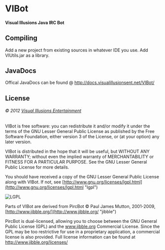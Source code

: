 # VIBot #
#### Visual Illusions Java IRC Bot ####

## Compiling ##
Add a new project from existing sources in whatever IDE you use. 
Add VIUtils.jar as a library.

## JavaDocs ##
Offical JavaDocs can be found @ http://docs.visualillusionsent.net/VIBot/

## License ##

###### &copy; 2012 [Visual Illusions Entertainment](http://visualillusionsent.net/ "vi") ######

VIBot is free software: you can redistribute it and/or modify
it under the terms of the GNU Lesser General Public License as published by
the Free Software Foundation, either version 3 of the License, or
(at your option) any later version.

VIBot is distributed in the hope that it will be useful, but WITHOUT ANY WARRANTY; 
without even the implied warranty of MERCHANTABILITY or FITNESS FOR A PARTICULAR PURPOSE.
See the GNU Lesser General Public License for more details.

You should have received a copy of the GNU Lesser General Public License along with VIBot.
If not, see [http://www.gnu.org/licenses/lgpl.html](http://www.gnu.org/licenses/lgpl.html "lgpl")

![LGPL](http://visualillusionsent.net/img/lgplv3logo.png)

Parts of VIBot are derived from PircBot
&copy; Paul James Mutton, 2001-2009, [http://www.jibble.org/](http://www.jibble.org/ "jibble")

PircBot is dual-licensed, allowing you to choose between the GNU
General Public License (GPL) and the www.jibble.org Commercial License.
Since the GPL may be too restrictive for use in a proprietary application,
a commercial license is also provided. Full license information can be
found at http://www.jibble.org/licenses/
